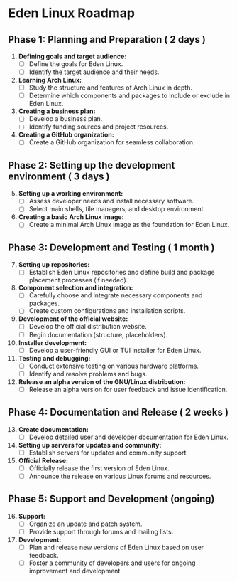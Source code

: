 # Eden Linux Roadmap

## Phase 1: Planning and Preparation ( 2 days )

1) **Defining goals and target audience:**
   - [ ] Define the goals for Eden Linux.
   - [ ] Identify the target audience and their needs.

2) **Learning Arch Linux:**
   - [ ] Study the structure and features of Arch Linux in depth.
   - [ ] Determine which components and packages to include or exclude in Eden Linux.

3) **Creating a business plan:**
   - [ ] Develop a business plan.
   - [ ] Identify funding sources and project resources.

4) **Creating a GitHub organization:**
   - [ ] Create a GitHub organization for seamless collaboration.

## Phase 2: Setting up the development environment ( 3 days )

5) **Setting up a working environment:**
   - [ ] Assess developer needs and install necessary software.
   - [ ] Select main shells, tile managers, and desktop environment.

6) **Creating a basic Arch Linux image:**
   - [ ] Create a minimal Arch Linux image as the foundation for Eden Linux.

## Phase 3: Development and Testing ( 1 month )

7) **Setting up repositories:**
   - [ ] Establish Eden Linux repositories and define build and package placement processes (if needed).

8) **Component selection and integration:**
   - [ ] Carefully choose and integrate necessary components and packages.
   - [ ] Create custom configurations and installation scripts.

9) **Development of the official website:**
   - [ ] Develop the official distribution website.
   - [ ] Begin documentation (structure, placeholders).

10) **Installer development:**
    - [ ] Develop a user-friendly GUI or TUI installer for Eden Linux.

11) **Testing and debugging:**
    - [ ] Conduct extensive testing on various hardware platforms.
    - [ ] Identify and resolve problems and bugs.

12) **Release an alpha version of the GNU/Linux distribution:**
    - [ ] Release an alpha version for user feedback and issue identification.

## Phase 4: Documentation and Release ( 2 weeks )

13) **Create documentation:**
    - [ ] Develop detailed user and developer documentation for Eden Linux.

14) **Setting up servers for updates and community:**
    - [ ] Establish servers for updates and community support.

15) **Official Release:**
    - [ ] Officially release the first version of Eden Linux.
    - [ ] Announce the release on various Linux forums and resources.

## Phase 5: Support and Development (ongoing)

16) **Support:**
    - [ ] Organize an update and patch system.
    - [ ] Provide support through forums and mailing lists.

17) **Development:**
    - [ ] Plan and release new versions of Eden Linux based on user feedback.
    - [ ] Foster a community of developers and users for ongoing improvement and development.
